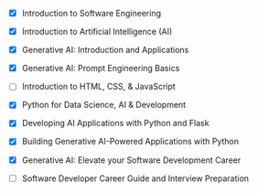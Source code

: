- [x] Introduction to Software Engineering
- [x] Introduction to Artificial Intelligence (AI)
- [x] Generative AI: Introduction and Applications
- [x] Generative AI: Prompt Engineering Basics
- [ ] Introduction to HTML, CSS, & JavaScript
- [x] Python for Data Science, AI & Development
- [x] Developing AI Applications with Python and Flask
- [x] Building Generative AI-Powered Applications with Python
- [x] Generative AI: Elevate your Software Development Career
- [ ] Software Developer Career Guide and Interview Preparation

